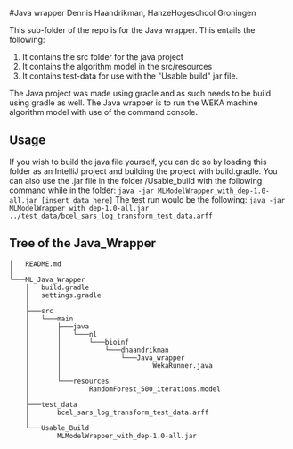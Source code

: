 #Java wrapper
Dennis Haandrikman,
HanzeHogeschool Groningen

This sub-folder of the repo is for the Java wrapper.
This entails the following:
1. It contains the src folder for the java project
2. It contains the algorithm model in the src/resources
3. It contains test-data for use with the "Usable build" jar file.

The Java project was made using gradle and as such needs to be build using gradle as well.
The Java wrapper is to run the WEKA machine algorithm model with use of the command console.

## Usage

If you wish to build the java file yourself, you can do so by loading this folder as an IntelliJ project and building the project with build.gradle.
You can also use the .jar file in the folder /Usable_build with the following command while in the folder:
``java -jar MLModelWrapper_with_dep-1.0-all.jar [insert data here]``
The test run would be the following:
```java -jar MLModelWrapper_with_dep-1.0-all.jar ../test_data/bcel_sars_log_transform_test_data.arff```

## Tree of the Java_Wrapper

```
│   README.md
│
└───ML_Java_Wrapper
    │   build.gradle
    │   settings.gradle
    │
    ├───src
    │   └───main
    │       ├───java
    │       │   └───nl
    │       │       └───bioinf
    │       │           └───dhaandrikman
    │       │               └───Java_wrapper
    │       │                       WekaRunner.java
    │       │
    │       └───resources
    │               RandomForest_500_iterations.model
    │
    ├───test_data
    │       bcel_sars_log_transform_test_data.arff
    │
    └───Usable_Build
            MLModelWrapper_with_dep-1.0-all.jar
```